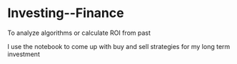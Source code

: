 # Investing--Finance
To analyze algorithms or calculate ROI from past

I use the notebook to come up with buy and sell strategies for my long term investment
